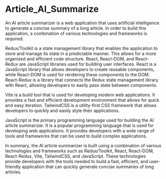 # Article_AI_Summarize

An AI article summarizer is a web application that uses artificial intelligence to generate a concise summary of a long article. In order to build this application, a combination of various technologies and frameworks is required.

Redux/Toolkit is a state management library that enables the application to store and manage its state in a predictable manner. This allows for a more organized and efficient code structure. React, React-DOM, and React-Redux are JavaScript libraries used for building user interfaces. React is a JavaScript library that allows developers to create reusable components, while React-DOM is used for rendering these components to the DOM. React-Redux is a library that connects the Redux state management library with React, allowing developers to easily pass state between components.

Vite is a build tool that is used for developing modern web applications. It provides a fast and efficient development environment that allows for quick and easy iteration. TailwindCSS is a utility-first CSS framework that allows developers to quickly and easily style their applications.

JavaScript is the primary programming language used for building the AI article summarizer. It is a popular programming language that is used for developing web applications. It provides developers with a wide range of tools and frameworks that can be used to build complex applications.

In summary, the AI article summarizer is built using a combination of various technologies and frameworks such as Redux/Toolkit, React, React-DOM, React-Redux, Vite, TailwindCSS, and JavaScript. These technologies provide developers with the tools needed to build a fast, efficient, and user-friendly application that can quickly generate concise summaries of long articles.
